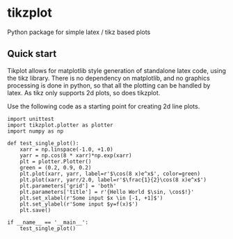 # tikzplot
Python package for simple latex / tikz based plots


## Quick start
Tikplot allows for matplotlib style generation of standalone
latex code, using the tikz library. There is no dependency
on matplotlib, and no graphics processing is done in python,
so that all the plotting can be handled by latex. As tikz only
supports 2d plots, so does tikzplot.


Use the following code as a starting point for creating
2d line plots.

    import unittest
    import tikzplot.plotter as plotter
    import numpy as np

    def test_single_plot():
        xarr = np.linspace(-1.0, +1.0)
        yarr = np.cos(8 * xarr)*np.exp(xarr)
        plt = plotter.Plotter()
        green = (0.2, 0.9, 0.2)
        plt.plot(xarr, yarr, label=r'$\cos(8 x)e^x$', color=green)
        plt.plot(xarr, yarr/2.0, label=r'$\frac{1}{2}\cos(8 x)e^x$')
        plt.parameters['grid'] = 'both'
        plt.parameters['title'] = r'{Hello World $\sin, \cos$!}'
        plt.set_xlabel(r'Some input $x \in [-1, +1]$')
        plt.set_ylabel(r'Some input $y=f(x)$')
        plt.save()

    if __name__ == '__main__':
        test_single_plot()
